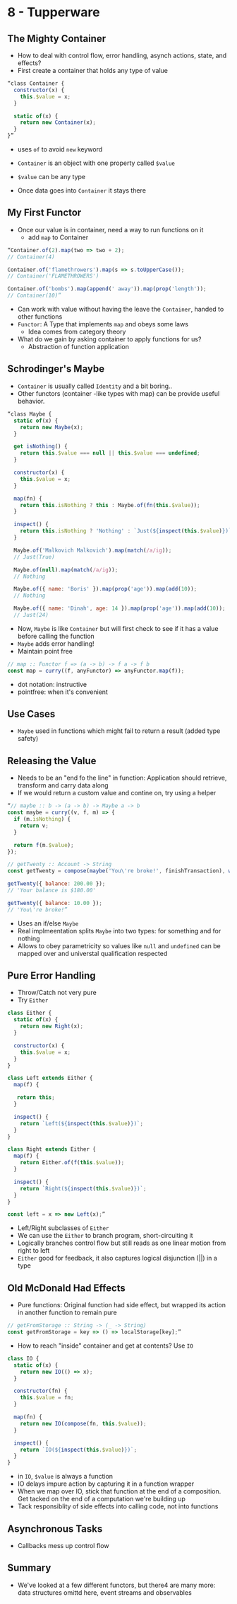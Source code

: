 # 8 - Tupperware

## The Mighty Container

- How to deal with control flow, error handling, asynch actions, state, and effects?
- First create a container that holds any type of value

```js
“class Container {
  constructor(x) {
    this.$value = x;
  }

  static of(x) {
    return new Container(x);
  }
}”
```

- uses `of` to avoid `new` keyword
- `Container` is an object with one property called `$value`

- `$value` can be any type
- Once data goes into `Container` it stays there

## My First Functor

- Once our value is in container, need a way to run functions on it
  - add `map` to Container

```js
“Container.of(2).map(two => two + 2); 
// Container(4)

Container.of('flamethrowers').map(s => s.toUpperCase()); 
// Container('FLAMETHROWERS')

Container.of('bombs').map(append(' away')).map(prop('length')); 
// Container(10)”
```

- Can work with value without having the leave the `Container`, handed to other functions
- `Functor`: A Type that implements `map` and obeys some laws
  - Idea comes from category theory
- What do we gain by asking container to apply functions for us?
  - Abstraction of function application

## Schrodinger's Maybe

- `Container` is usually called `Identity` and a bit boring..
- Other functors (container -like types with map) can be provide useful behavior.

```js
“class Maybe {
  static of(x) {
    return new Maybe(x);
  }

  get isNothing() {
    return this.$value === null || this.$value === undefined;
  }

  constructor(x) {
    this.$value = x;
  }

  map(fn) {
    return this.isNothing ? this : Maybe.of(fn(this.$value));
  }

  inspect() {
    return this.isNothing ? 'Nothing' : `Just(${inspect(this.$value)})`;
  }

  Maybe.of('Malkovich Malkovich').map(match(/a/ig));
  // Just(True)

  Maybe.of(null).map(match(/a/ig));
  // Nothing

  Maybe.of({ name: 'Boris' }).map(prop('age')).map(add(10));
  // Nothing

  Maybe.of({ name: 'Dinah', age: 14 }).map(prop('age')).map(add(10));
  // Just(24)

```

- Now, `Maybe` is like `Container` but will first check to see if it has a value before calling the function
- `Maybe` adds error handling!
- Maintain point free

```js
// map :: Functor f => (a -> b) -> f a -> f b
const map = curry((f, anyFunctor) => anyFunctor.map(f));

```

- dot notation: instructive
- pointfree: when it's convenient

## Use Cases

- `Maybe` used in functions which might fail to return a result (added type safety)

## Releasing the Value

- Needs to be an "end fo the line" in function: Application should retrieve, transform and carry data along
- If we would return a custom value and contine on, try using a helper

```js
“// maybe :: b -> (a -> b) -> Maybe a -> b
const maybe = curry((v, f, m) => {
  if (m.isNothing) {
    return v;
  }

  return f(m.$value);
});

// getTwenty :: Account -> String
const getTwenty = compose(maybe('You\'re broke!', finishTransaction), withdraw(20));

getTwenty({ balance: 200.00 }); 
// 'Your balance is $180.00'

getTwenty({ balance: 10.00 }); 
// 'You\'re broke!”
```

- Uses an if/else `Maybe`
- Real implmeentation splits `Maybe` into two types: for something and for nothing
- Allows to obey parametricity so values like `null` and `undefined` can be mapped over and universtal qualification respected

## Pure Error Handling

- Throw/Catch not very pure
- Try `Either`

```js
class Either {
  static of(x) {
    return new Right(x);
  }

  constructor(x) {
    this.$value = x;
  }
}

class Left extends Either {
  map(f) {

   return this;
  }

  inspect() {
    return `Left(${inspect(this.$value)})`;
  }
}

class Right extends Either {
  map(f) {
    return Either.of(f(this.$value));
  }

  inspect() {
    return `Right(${inspect(this.$value)})`;
  }
}

const left = x => new Left(x);”

```

- Left/Right subclasses of `Either`
- We can use the `Either` to branch program, short-circuiting it
- Logically branches control flow but still reads as one linear motion from right to left
- `Either` good for feedback, it also captures logical disjunction (||) in a type

## Old McDonald Had Effects

- Pure functions: Original function had side effect, but wrapped its action in another function to remain pure

```js
// getFromStorage :: String -> (_ -> String)
const getFromStorage = key => () => localStorage[key];”
```

- How to reach "inside" container and get at contents? Use `IO`

```js
class IO {
  static of(x) {
    return new IO(() => x);
  }

  constructor(fn) {
    this.$value = fn;
  }

  map(fn) {
    return new IO(compose(fn, this.$value));
  }

  inspect() {
    return `IO(${inspect(this.$value)})`;
  }
}
```

- in `IO`, `$value` is always a function
- IO delays impure action by capturing it in a function wrapper
- When we map over IO, stick that function at the end of a composition. Get tacked on the end of a computation we're building up
- Tack responsiblity of side effects into calling code, not into functions

## Asynchronous Tasks

- Callbacks mess up  control flow

## Summary

- We've looked at a few different functors, but there4 are many more: data structures omittd here, event streams and observables
